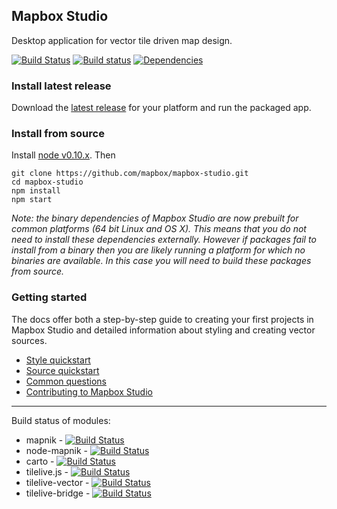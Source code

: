 Mapbox Studio
-------------
Desktop application for vector tile driven map design.

[![Build Status](https://secure.travis-ci.org/mapbox/mapbox-studio.png)](http://travis-ci.org/mapbox/mapbox-studio)
[![Build status](https://ci.appveyor.com/api/projects/status/28kreaivb6nv6ju2)](https://ci.appveyor.com/project/Mapbox/mapbox-studio)
[![Dependencies](https://david-dm.org/mapbox/mapbox-studio.png)](https://david-dm.org/mapbox/mapbox-studio)

### Install latest release

Download the [latest release](https://www.mapbox.com/mapbox-studio/) for your platform and run the packaged app.

### Install from source

Install [node v0.10.x](http://nodejs.org/download/). Then

    git clone https://github.com/mapbox/mapbox-studio.git
    cd mapbox-studio
    npm install
    npm start

*Note: the binary dependencies of Mapbox Studio are now prebuilt for common platforms (64 bit Linux and OS X). This means that you do not need to install these dependencies externally. However if packages fail to install from a binary then you are likely running a platform for which no binaries are available. In this case you will need to build these packages from source.*

### Getting started

The docs offer both a step-by-step guide to creating your first projects in Mapbox Studio and detailed information about styling and creating vector sources.

- [Style quickstart](https://www.mapbox.com/mapbox-studio/style-quickstart/)
- [Source quickstart](https://www.mapbox.com/mapbox-studio/source-quickstart/)
- [Common questions](https://www.mapbox.com/mapbox-studio/common-questions/)
- [Contributing to Mapbox Studio](https://github.com/mapbox/mapbox-studio/blob/mb-pages/CONTRIBUTING.md)

------

Build status of modules:

 - mapnik - [![Build Status](https://secure.travis-ci.org/mapnik/mapnik.png?branch=2.3.x)](http://travis-ci.org/mapnik/mapnik)
 - node-mapnik - [![Build Status](https://secure.travis-ci.org/mapnik/node-mapnik.png)](http://travis-ci.org/mapnik/node-mapnik)
 - carto - [![Build Status](https://secure.travis-ci.org/mapbox/carto.png)](http://travis-ci.org/mapbox/carto)
 - tilelive.js - [![Build Status](https://secure.travis-ci.org/mapbox/tilelive.js.png)](http://travis-ci.org/mapbox/tilelive.js)
 - tilelive-vector - [![Build Status](https://secure.travis-ci.org/mapbox/tilelive-vector.png)](http://travis-ci.org/mapbox/tilelive-vector)
 - tilelive-bridge - [![Build Status](https://secure.travis-ci.org/mapbox/tilelive-bridge.png)](http://travis-ci.org/mapbox/tilelive-bridge)


